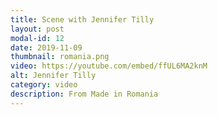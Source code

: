 ```yaml
---
title: Scene with Jennifer Tilly
layout: post
modal-id: 12
date: 2019-11-09
thumbnail: romania.png
video: https://youtube.com/embed/ffUL6MA2knM
alt: Jennifer Tilly
category: video
description: From Made in Romania
---
```


